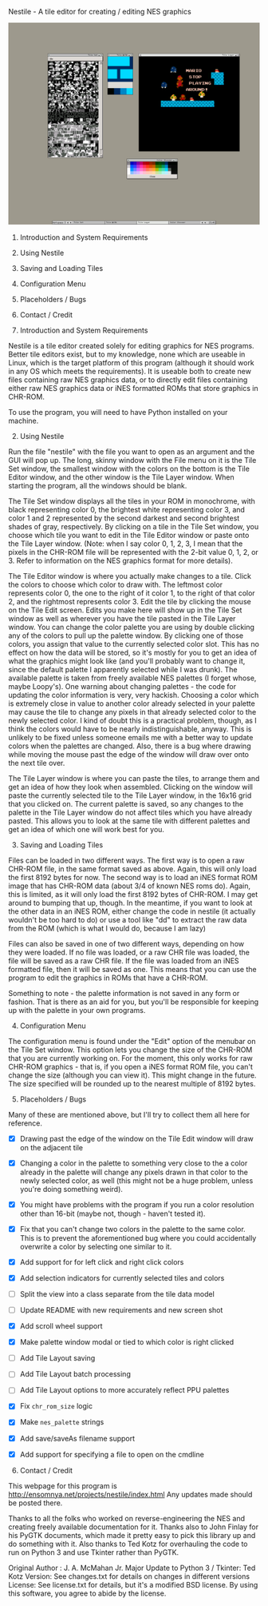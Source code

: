 Nestile - A tile editor for creating / editing NES graphics

![Screenshot](./screenshot.png)

1. Introduction and System Requirements
2. Using Nestile
3. Saving and Loading Tiles
4. Configuration Menu
5. Placeholders / Bugs
6. Contact / Credit



1. Introduction and System Requirements

Nestile is a tile editor created solely for editing graphics for NES programs.
Better tile editors exist, but to my knowledge, none which are useable in
Linux, which is the target platform of this program (although it should work
in any OS which meets the requirements). It is useable both to create new
files containing raw NES graphics data, or to directly edit files containing
either raw NES graphics data or iNES formatted ROMs that store graphics in
CHR-ROM.

To use the program, you will need to have Python installed on
your machine.



2. Using Nestile

Run the file "nestile" with the file you want to open as an argument and
the GUI will pop up. The long, skinny window with the File menu on it is the
Tile Set window, the smallest window with the colors on the bottom is the Tile
Editor window, and the other window is the Tile Layer window. When starting
the program, all the windows should be blank.

The Tile Set window displays all the tiles in your ROM in monochrome, with
black representing color 0, the brightest white representing color 3, and
color 1 and 2 represented by the second darkest and second brightest shades
of gray, respectively. By clicking on a tile in the Tile Set window, you
choose which tile you want to edit in the Tile Editor window or paste onto the
Tile Layer window. (Note: when I say color 0, 1, 2, 3, I mean that the pixels in
the CHR-ROM file will be represented with the 2-bit value 0, 1, 2, or 3.
Refer to information on the NES graphics format for more details).

The Tile Editor window is where you actually make changes to a tile. Click the
colors to choose which color to draw with. The leftmost color represents color
0, the one to the right of it color 1, to the right of that color 2, and the
rightmost represents color 3. Edit the tile by clicking the mouse on the Tile
Edit screen. Edits you make here will show up in the Tile Set window as well
as wherever you have the tile pasted in the Tile Layer window. You can change
the color palette you are using by double clicking any of the colors to pull
up the palette window. By clicking one of those colors, you assign that value
to the currently selected color slot. This has no effect on how the data will
be stored, so it's mostly for you to get an idea of what the graphics might
look like (and you'll probably want to change it, since the default palette I
apparently selected while I was drunk). The available palette is taken from
freely available NES palettes (I forget whose, maybe Loopy's). One warning about
changing palettes - the code for updating the color information is very, very
hackish. Choosing a color which is extremely close in value to another color
already selected in your palette may cause the tile to change any pixels in that
already selected color to the newly selected color. I kind of doubt this is a
practical problem, though, as I think the colors would have to be nearly
indistinguishable, anyway. This is unlikely to be fixed unless someone emails
me with a better way to update colors when the palettes are changed. Also, there
is a bug where drawing while moving the mouse past the edge of the window will
draw over onto the next tile over.

The Tile Layer window is where you can paste the tiles, to arrange them and
get an idea of how they look when assembled. Clicking on the window will paste
the currently selected tile to the Tile Layer window, in the 16x16 grid that you
clicked on. The current palette is saved, so any changes to the palette in the
Tile Layer window do not affect tiles which you have already pasted. This allows
you to look at the same tile with different palettes and get an idea of which
one will work best for you.


3. Saving and Loading Tiles

Files can be loaded in two different ways. The first way is to open a raw
CHR-ROM file, in the same format saved as above. Again, this will only load the
first 8192 bytes for now. The second way is to load an iNES format ROM image
that has CHR-ROM data (about 3/4 of known NES roms do). Again, this is limited,
as it will only load the first 8192 bytes of CHR-ROM. I may get around to
bumping that up, though. In the meantime, if you want to look at the other data
in an iNES ROM, either change the code in nestile (it actually wouldn't be too
hard to do) or use a tool like "dd" to extract the raw data from the ROM (which
is what I would do, because I am lazy)

Files can also be saved in one of two different ways, depending on how they
were loaded. If no file was loaded, or a raw CHR file was loaded, the file
will be saved as a raw CHR file. If the file was loaded from an iNES formatted
file, then it will be saved as one. This means that you can use the program
to edit the graphics in ROMs that have a CHR-ROM.

Something to note - the palette information is not saved in any form or
fashion. That is there as an aid for you, but you'll be responsible for keeping
up with the palette in your own programs.


4. Configuration Menu

The configuration menu is found under the "Edit" option of the menubar on the
Tile Set window. This option lets you change the size of the CHR-ROM that you
are currently working on. For the moment, this only works for raw CHR-ROM
graphics - that is, if you open a iNES format ROM file, you can't change the
size (although you can view it). This might change in the future. The size
specified will be rounded up to the nearest multiple of 8192 bytes.


5. Placeholders / Bugs

Many of these are mentioned above, but I'll try to collect them all here for
reference.

- [x] Drawing past the edge of the window on the Tile Edit window will draw on the
  adjacent tile

- [x] Changing a color in the palette to something very close to the a color already
  in the palette will change any pixels drawn in that color to the newly
  selected color, as well (this might not be a huge problem, unless you're doing
  something weird).

- [x] You might have problems with the program if you run a color resolution other
  than 16-bit (maybe not, though - haven't tested it).

- [x] Fix that you can't change two colors in the palette to the same color. This is to
  prevent the aforementioned bug where you could accidentally overwrite a color
  by selecting one similar to it.

- [x] Add support for for left click and right click colors

- [x] Add selection indicators for currently selected tiles and colors

- [ ] Split the view into a class separate from the tile data model

- [ ] Update README with new requirements and new screen shot

- [x] Add scroll wheel support

- [x] Make palette window modal or tied to which color is right clicked

- [ ] Add Tile Layout saving

- [ ] Add Tile Layout batch processing

- [ ] Add Tile Layout options to more accurately reflect PPU palettes

- [x] Fix `chr_rom_size` logic

- [x] Make `nes_palette` strings

- [x] Add save/saveAs filename support

- [x] Add support for specifying a file to open on the cmdline

6. Contact / Credit

This webpage for this program is http://ensomnya.net/projects/nestile/index.html
Any updates made should be posted there.

Thanks to all the folks who worked on reverse-engineering the NES and creating
freely available documentation for it. Thanks also to John Finlay for his
PyGTK documents, which made it pretty easy to pick this library up and do
something with it. Also thanks to Ted Kotz for overhauling the code to run on
Python 3 and use Tkinter rather than PyGTK. 

Original Author : J. A. McMahan Jr.
Major Update to Python 3 / Tkinter: Ted Kotz
Version: See changes.txt for details on changes in different versions
License: See license.txt for details, but it's a modified BSD license. By
         using this software, you agree to abide by the license.

